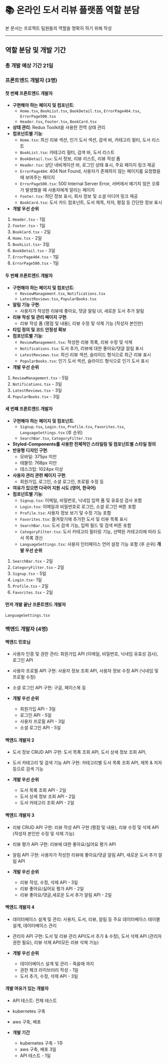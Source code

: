 # 📚 온라인 도서 리뷰 플랫폼 역할 분담

본 문서는 프로젝트 팀원들의 역할을 명확히 하기 위해 작성

---

## 역할 분담 및 개발 기간

### 총 개발 예상 기간 21일

### 프론트엔드 개발자 (3명)

#### 첫 번째 프론트엔드 개발자
- **구현해야 하는 페이지 및 컴포넌트**:
  - `Home.tsx`, `BookList.tsx`, `BookDetail.tsx`, `ErrorPage404.tsx`, `ErrorPage500.tsx`
  - `Header.tsx`, `Footer.tsx`, `BookCard.tsx`
- **상태 관리**: Redux Toolkit을 사용한 전역 상태 관리
- **컴포넌트별 기능**:
  - `Home.tsx`: 최신 리뷰 섹션, 인기 도서 섹션, 검색 바, 카테고리 필터, 도서 리스트
  - `BookList.tsx`: 카테고리 필터, 검색 바, 도서 리스트
  - `BookDetail.tsx`: 도서 정보, 리뷰 리스트, 리뷰 작성 폼
  - `Header.tsx`: 상단 네비게이션 바, 로그인 상태 표시, 주요 페이지 링크 제공
  - `ErrorPage404`: 404 Not Found, 사용자가 존재하지 않는 페이지를 요청했을 때 보여주는 페이지
  - `ErrorPage500.tsx`: 500 Internal Server Error, 서버에서 예기치 않은 오류가 발생했을 때 사용자에게 알리는 페이지
  - `Footer.tsx`: 하단 정보 표시, 회사 정보 및 소셜 미디어 링크 제공
  - `BookCard.tsx`: 도서 카드 컴포넌트, 도서 제목, 저자, 평점 등 간단한 정보 표시
- **개발 우선 순위**
 1. `Header.tsx` - 1일
 2. `Footer.tsx` - 1일
 3. `BookCard.tsx` - 2일
 4. `Home.tsx` - 2일
 5. `BookList.tsx`- 3일
 6. `BookDetail.tsx` - 3일
 7. `ErrorPage404.tsx` - 1일
 8. `ErrorPage500.tsx` - 1일


#### 두 번째 프론트엔드 개발자
- **구현해야 하는 페이지 및 컴포넌트**:
  - `ReviewManagement.tsx`, `Notifications.tsx`
  - `LatestReviews.tsx`, `PopularBooks.tsx`
- **알림 기능 구현**:
  - 사용자가 작성한 리뷰에 좋아요, 댓글 알림 UI, 새로운 도서 추가 알림
- **리뷰 작성 및 관리 페이지 구현**:
  - 리뷰 작성 폼 (평점 및 내용), 리뷰 수정 및 삭제 기능 (작성자 본인만)
- **타입 정의 및 코드 안정성 확보**
- **컴포넌트별 기능**:
  - `ReviewManagement.tsx`: 작성한 리뷰 목록, 리뷰 수정 및 삭제
  - `Notifications.tsx`: 도서 추가, 리뷰에 대한 좋아요/댓글 알림 표시
  - `LatestReviews.tsx`: 최신 리뷰 섹션, 슬라이드 형식으로 최근 리뷰 표시
  - `PopularBooks.tsx`: 인기 도서 섹션, 슬라이드 형식으로 인기 도서 표시
- **개발 우선 순위**
 1. ``ReviewManagement.tsx`` - 5일
 2. ``Notifications.tsx`` - 3일
 3. ``LatestReviews.tsx`` - 3일
 4. ``PopularBooks.tsx`` - 3일

#### 세 번째 프론트엔드 개발자
- **구현해야 하는 페이지 및 컴포넌트**:
  - `Signup.tsx`, `Login.tsx`, `Profile.tsx`, `Favorites.tsx`, `LanguageSettings.tsx` (후 순위)
  - `SearchBar.tsx`, `CategoryFilter.tsx`
- **Styled-Components를 사용한 전체적인 스타일링 및 컴포넌트별 스타일 정의**
- **반응형 디자인 구현**:
  - 모바일: 375px 미만
  - 태블릿: 768px 미만
  - 데스크탑: 1024px 이상
- **사용자 관리 관련 페이지 구현**:
  - 회원가입, 로그인, 소셜 로그인, 프로필 수정 등
- **여유가 있으면 다국어 지원 시도 (영어, 한국어)**
- **컴포넌트별 기능**:
  - `Signup.tsx`: 이메일, 비밀번호, 닉네임 입력 폼 및 유효성 검사 포함
  - `Login.tsx`: 이메일과 비밀번호로 로그인, 소셜 로그인 버튼 포함
  - `Profile.tsx`: 사용자 정보 보기 및 수정 기능 포함
  - `Favorites.tsx`: 즐겨찾기에 추가한 도서 및 리뷰 목록 표시
  - `SearchBar.tsx`: 도서 검색 기능, 입력 필드 및 검색 버튼 포함
  - `CategoryFilter.tsx`: 도서 카테고리 필터링 기능, 선택된 카테고리에 따라 도서 목록 갱신
  - `LanguageSettings.tsx`: 사용자 인터페이스 언어 설정 기능 포함 (후 순위)
**개발 우선 순위**
 1. ``SearchBar.tsx`` - 2일
 2. ``CategoryFilter.tsx`` - 2일
 3. ``Signup.tsx`` - 5일
 4. ``Login.tsx``- 1일
 5. ``Profile.tsx`` - 2일
 6. ``Favorites.tsx`` - 2일

#### 먼저 개발 끝난 프론트엔드 개발자 
 ``LanguageSettings.tsx``


### 백엔드 개발자 (4명)

#### 백엔드 민호님
- 사용자 인증 및 권한 관리: 회원가입 API (이메일, 비밀번호, 닉네임 유효성 검사), 로그인 API
- 사용자 프로필 API 구현: 사용자 정보 조회 API, 사용자 정보 수정 API (닉네임 및 프로필 수정)
- 소셜 로그인 API 구현: 구글, 페이스북 등

- **개발 우선 순위**
  - 회원가입 API - 3일
  - 로그인 API - 5일
  - 사용자 프로필 API - 3일
  - 소셜 로그인 API - 5일

#### 백엔드 개발자 2
- 도서 정보 CRUD API 구현: 도서 목록 조회 API, 도서 상세 정보 조회 API,
- 도서 카테고리 및 검색 기능 API 구현: 카테고리별 도서 목록 조회 API, 제목 & 저자 등으로 검색 기능

- **개발 우선 순위**
  - 도서 목록 조회 API - 2일
  - 도서 상세 정보 조회 API - 2일
  - 도서 카테고리 조회 API - 2일


#### 백엔드 개발자 3
- 리뷰 CRUD API 구현: 리뷰 작성 API 구현 (평점 및 내용), 리뷰 수정 및 삭제 API (작성자 본인만 수정 및 삭제 가능)
- 리뷰 평가 API 구현: 리뷰에 대한 좋아요/싫어요 평가 API
- 알림 API 구현: 사용자가 작성한 리뷰에 좋아요/댓글 알림 API, 새로운 도서 추가 알림 API

- **개발 우선 순위**
  - 리뷰 작성, 수정, 삭제 API - 3일
  - 리뷰 좋아요/싫어요 평가 API - 2일
  - 리뷰 좋아요/댓글,새로운 도서 추가 알림 API - 2일


#### 백엔드 개발자 4
- 데이터베이스 설계 및 관리: 사용자, 도서, 리뷰, 알림 등 주요 데이터베이스 테이블 설계, 데이터베이스 관리
- 관리자 API 구현: 도서 및 리뷰 관리 API(도서 추가 & 수정), 도서 삭제 API (관리자 권한 필요), 리뷰 삭제 API(모든 리뷰 삭제 가능)

- **개발 우선 순위**
  - 데이터베이스 설계 및 관리 - 죽을때 까지
  - 권한 체크 라이브러리 작성 - 1일
  - 도서 추가, 수정, 삭제 API - 3일


#### 개발 여유가 있는 개발자
- API 테스트: 전체 테스트
- kubernetes 구축
- aws 구축, 배포

- **개발 기간**
  - kubernetes 구축 - 1주
  - aws 구축, 배포 3일
  - API 테스트 - 1일
